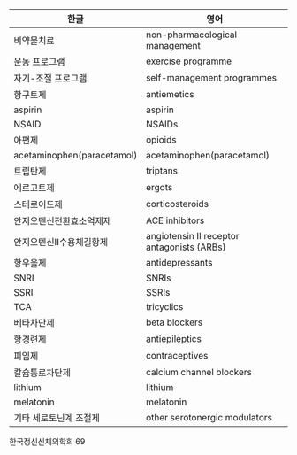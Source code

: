 | 한글 | 영어 |
|---|---|
| 비약물치료 | non-pharmacological management |
| 운동 프로그램 | exercise programme |
| 자기-조절 프로그램 | self-management programmes |
| 항구토제 | antiemetics |
| aspirin | aspirin |
| NSAID | NSAIDs |
| 아편제 | opioids |
| acetaminophen(paracetamol) | acetaminophen(paracetamol) |
| 트립탄제 | triptans |
| 에르고트제 | ergots |
| 스테로이드제 | corticosteroids |
| 안지오텐신전환효소억제제 | ACE inhibitors |
| 안지오텐신II수용체길항제 | angiotensin II receptor antagonists (ARBs) |
| 항우울제 | antidepressants |
| SNRI | SNRIs |
| SSRI | SSRIs |
| TCA | tricyclics |
| 베타차단제 | beta blockers |
| 항경련제 | antiepileptics |
| 피임제 | contraceptives |
| 칼슘통로차단제 | calcium channel blockers |
| lithium | lithium |
| melatonin | melatonin |
| 기타 세로토닌계 조절제 | other serotonergic modulators |

한국정신신체의학회
<PAGE>69